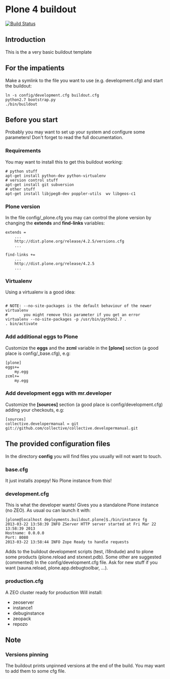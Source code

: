 Plone 4 buildout
================

[![Build Status](https://travis-ci.org/RedTurtle/deployments.buildout.plone.png?branch=master)](https://travis-ci.org/RedTurtle/deployments.buildout.plone)

Introduction
------------
This is the a very basic buildout template

For the impatients
------------------
Make a symlink to the file you want to use (e.g. development.cfg) and start the buildout:
```
ln -s config/development.cfg buildout.cfg
python2.7 bootstrap.py
./bin/buildout
```

Before you start
----------------
Probably you may want to set up your system and configure some parameters!
Don't forget to read the full documentation.

### Requirements ###
You may want to install this to get this buildout working:
```
# python stuff
apt-get install python-dev python-virtualenv
# version control stuff
apt-get install git subversion
# other stuff
apt-get install libjpeg8-dev poppler-utils  wv libgeos-c1
```

### Plone version ###
In the file config/_plone.cfg you may can control the plone version by changing the
__extends__ and __find-links__ variables:
```
extends = 
    ...
    http://dist.plone.org/release/4.2.5/versions.cfg
    ...

find-links +=
    ...
    http://dist.plone.org/release/4.2.5
    ...
```

### Virtualenv ###
Using a virtualenv is a good idea:
```

# NOTE: --no-site-packages is the default behaviour of the newer virtualenv
#       you might remove this parameter if you get an error
virtualenv --no-site-packages -p /usr/bin/python2.7 .
. bin/activate
```

### Add additional eggs to Plone ###
Customize the __eggs__ and the __zcml__ variable in the **[plone]** section (a
good place is config/_base.cfg), e.g:
```
[plone]
eggs+=
    my.egg
zcml+=
    my.egg
```

### Add development eggs with mr.developer ###
Customize the **[sources]** section (a good place is config/development.cfg) adding
your checkouts, e.g:
```
[sources]
collective.developermanual = git git://github.com/collective/collective.developermanual.git
```

The provided configuration files
--------------------------------
In the directory __config__ you will find files you usually will not want to
touch.

### base.cfg ###
It just installs zopepy! No Plone instance from this!

### development.cfg ###
This is what the developer wants!
Gives you a standalone Plone instance (no ZEO).
As usual ou can launch it with:
```
[plone@localhost deployments.buildout.plone]$./bin/instance fg
2013-03-22 13:58:39 INFO ZServer HTTP server started at Fri Mar 22 13:58:39 2013
Hostname: 0.0.0.0
Port: 8080
2013-03-22 13:58:44 INFO Zope Ready to handle requests
```
Adds to the buildout development scripts (test, i18ndude) and to plone some
products (plone.reload and stxnext.pdb).
Some other are suggested (commented) In the config/development.cfg file.
Ask for new stuff if you want (sauna.reload, plone.app.debugtoolbar, ...).

### production.cfg ###
A ZEO cluster ready for production
Will install:
- zeoserver
- instance1
- debuginstance
- zeopack
- repozo

Note
----
### Versions pinning ###
The buildout prints unpinned versions at the end of the build.
You may want to add them to some cfg file.
